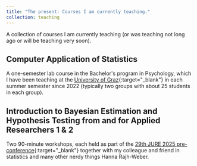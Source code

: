 ```yaml
---
title: "The present: Courses I am currently teaching."
collection: teaching
---
```


A collection of courses I am currently teaching (or was teaching not long ago or will be teaching very soon).

Computer Application of Statistics
------
A one-semester lab course in the Bachelor's program in Psychology, which I have been teaching at the [University of Graz](https://www.uni-graz.at/en/){:target="_blank"} in each summer semester since 2022 (typically two groups with about 25 students in each group).

Introduction to Bayesian Estimation and Hypothesis Testing from and for Applied Researchers 1 & 2
------
Two 90-minute workshops, each held as part of the [29th JURE 2025 pre-conference](https://www.earli.org/events/jure2025){:target="_blank"} together with my colleague and friend in statistics and many other nerdy things Hanna Rajh-Weber.
